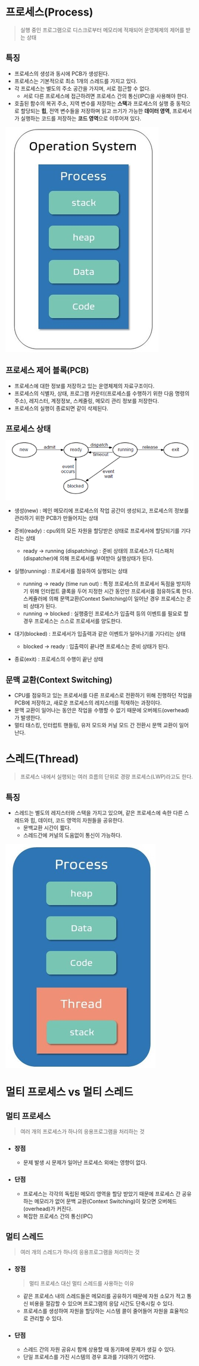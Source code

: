 # 프로세스(Process)

> 실행 중인 프로그램으로 디스크로부터 메모리에 적재되어 운영체제의 제어를 받는 상태

## 특징

- 프로세스의 생성과 동시에 PCB가 생성된다.
- 프로세스는 기본적으로 최소 1개의 스레드를 가지고 있다.
- 각 프로세스는 별도의 주소 공간을 가지며, 서로 접근할 수 없다.
  - 서로 다른 프로세스에 접근하려면 프로세스 간의 통신(IPC)을 사용해야 한다.
- 호출된 함수의 복귀 주소, 지역 변수를 저장하는 **스택**과 프로세스의 실행 중 동적으로 할당되는 **힙**, 전역 변수들을 저장하며 읽고 쓰기가 가능한 **데이터 영역**, 프로세서가 실행하는 코드를 저장하는 **코드 영역**으로 이루어져 있다.

![process](img/process.png)

## 프로세스 제어 블록(PCB)

- 프로세스에 대한 정보를 저장하고 있는 운영체제의 자료구조이다.
- 프로세스의 식별자, 상태, 프로그램 카운터(프로세스를 수행하기 위한 다음 명령의 주소), 레지스터, 계정정보, 스케줄링, 메모리 관리 정보를 저장한다.
- 프로세스의 실행이 종료되면 같이 삭제된다.

## 프로세스 상태

![process](./img/process2.png)

- 생성(new) : 메인 메모리에 프로세스의 작업 공간이 생성되고, 프로세스의 정보를 관라하기 위한 PCB가 만들어지는 상태
- 준비(ready) : cpu외의 모든 자원을 할당받은 상태로 프로세서에 할당되기를 기다리는 상태
  - ready -> running (dispatching) : 준비 상태의 프로세스가 디스패처(dispatcher)에 의해 프로세서를 부여받아 실행상태가 된다.
- 실행(running) : 프로세서를 점유하여 실행되는 상태
  - running -> ready (time run out) : 특정 프로세스의 프로세서 독점을 방지하기 위해 인터럽트 클록을 두어 지정한 시간 동안만 프로세서를 점유하도록 한다. 스케쥴러에 의해 문맥교환(Context Switching)이 일어난 경우 프로세스는 준비 상태가 된다.
  - running -> blocked : 실행중인 프로세스가 입출력 등의 이벤트를 필요로 할 경우 프로세스는 스스로 프로세서를 양도한다.
- 대기(blocked) : 프로세서가 입출력과 같은 이벤트가 일어나기를 기다리는 상태

  - blocked -> ready : 입출력이 끝나면 프로세스는 준비 상태가 된다.

- 종료(exit) : 프로세스의 수행이 끝난 상태

## 문맥 교환(Context Switching)

- CPU를 점유하고 있는 프로세서를 다른 프로세스로 전환하기 위해 진행하던 작업을 PCB에 저장하고, 새로운 프로세스의 레지스터를 적재하는 과정이다.
- 문맥 교환이 일어나는 동안은 작업을 수행할 수 없기 때문에 오버헤드(overhead)가 발생한다.
- 멀티 태스킹, 인터럽트 핸들링, 유저 모드와 커널 모드 간 전환시 문맥 교환이 일어난다.

# 스레드(Thread)

> 프로세스 내에서 실행되는 여러 흐름의 단위로 경량 프로세스(LWP)라고도 한다.

## 특징

- 스레드는 별도의 레지스터와 스택을 가지고 있으며, 같은 프로세스에 속한 다른 스레드와 힙, 데이터, 코드 영역의 자원들을 공유한다.
  - 문백교환 시간이 짧다.
  - 스레드간에 커널의 도움없이 통신이 가능하다.

![thread](./img/thread_1.JPG)

# 멀티 프로세스 vs 멀티 스레드

## 멀티 프로세스

> 여러 개의 프로세스가 하나의 응용프로그램을 처리하는 것

- ### 장점
  - 문제 발생 시 문제가 일어난 프로세스 외에는 영향이 없다.
- ### 단점
  - 프로세스는 각각의 독립된 메모리 영역을 할당 받았기 때문에 프로세스 간 공유하는 메모리가 없어 문백 교환(Context Switching)이 잦으면 오버헤드(overhead)가 커진다.
  - 복잡한 프로세스 간의 통신(IPC)

## 멀티 스레드

> 여러 개의 스레드가 하나의 응용프로그램을 처리하는 것

- ### 장점
  > 멀티 프로세스 대신 멀티 스레드를 사용하는 이유
  - 같은 프로세스 내의 스레드들은 메모리를 공유하기 때문에 자원 소모가 적고 통신 비용을 절감할 수 있으며 프로그램의 응답 시간도 단축시킬 수 있다.
  - 프로세스를 생성하여 자원을 할당하는 시스템 콜이 줄어들어 자원을 효율적으로 관리할 수 있다.
- ### 단점
  - 스레드 간의 자원 공유시 함께 상용할 때 동기화에 문제가 생길 수 있다.
  - 단일 프로세스를 가진 시스템의 경우 효과를 기대하기 어렵다.
